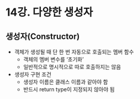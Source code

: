 # 14강. 다양한 생성자

## 생성자(Constructor)

- 객체가 생성될 때 단 한 번 자동으로 호출되는 멤버 함수
    - 객체의 멤버 변수를 ‘초기화’
    - 일반적으로 명시적으로 따로 호출하지는 않음
- 생성자 구현 조건
    - 생성자 이름은 클래스 이름과 같아야 함
    - 반드시 return type이 지정되지 않아야 됨